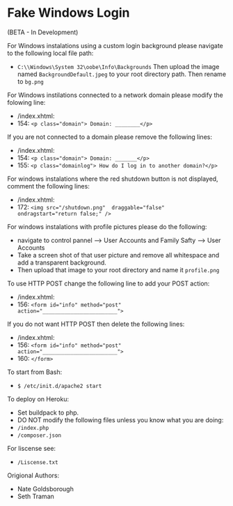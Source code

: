 # Fake Windows Login

(BETA - In Development)



For Windows instalations using a custom login background please navigate to the following local file path:
- `C:\\Windows\System 32\oobe\Info\Backgrounds`
Then upload the image named `BackgroundDefault.jpeg` to your root directory path.
Then rename to `bg.png`

For Windows instilations connected to a network domain please modify the folowing line:
- /index.xhtml:
-	154: `<p class="domain"> Domain: ________</p>`

If you are not connected to a domain please remove the following lines:
- /index.xhtml:
-    154: `<p class="domain"> Domain: _______</p>`
-    155: `<p class="domainlog"> How do I log in to another domain?</p>`

For windows instalations where the red shutdown button is not displayed, comment the following lines:
- /index.xhtml:
-	172: `<img src="/shutdown.png"  draggable="false" ondragstart="return false;" />`


For windows instalations with profile pictures please do the following:
- navigate to control pannel --> User Accounts and Family Safty --> User Accounts
- Take a screen shot of that user picture and remove all whitespace and add a transparent background.
- Then upload that image to your root directory and name it `profile.png`

To use HTTP POST change the following line to add your POST action:
- /index.xhtml:
-	156: `<form id="info" method="post" action="________________________">`

If you do not want HTTP POST then delete the following lines:
- /index.xhtml:
-	156: `<form id="info" method="post" action="________________________">`
-	160:     `</form>`

To start from Bash:

- `$ /etc/init.d/apache2 start`

To deploy on Heroku:
- Set buildpack to php.
- DO NOT modify the following files unless you know what you are doing:
-    `/index.php`
-    `/composer.json`

For liscense see:
- `/Liscense.txt`

Origional Authors:
- Nate Goldsborough     
- Seth Traman